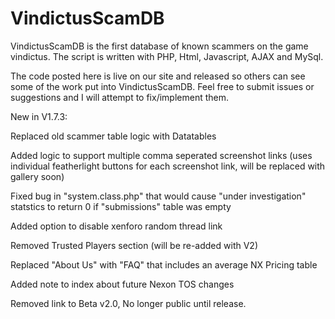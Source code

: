 # VindictusScamDB
VindictusScamDB is the first database of known scammers on the game vindictus. The script is written with PHP, Html, Javascript, AJAX and MySql.

The code posted here is live on our site and released so others can see some of the work put into VindictusScamDB. Feel free to submit issues or suggestions and I will attempt to fix/implement them.

New in V1.7.3:

Replaced old scammer table logic with Datatables

Added logic to support multiple comma seperated screenshot links (uses individual featherlight buttons for each screenshot link, will be replaced with gallery soon)

Fixed bug in "system.class.php" that would cause "under investigation" statstics to return 0 if "submissions" table was empty

Added option to disable xenforo random thread link

Removed Trusted Players section (will be re-added with V2)

Replaced "About Us" with "FAQ" that includes an average NX Pricing table

Added note to index about future Nexon TOS changes

Removed link to Beta v2.0, No longer public until release.
